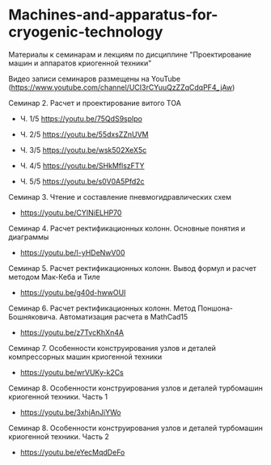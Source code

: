# Machines-and-apparatus-for-cryogenic-technology
Материалы к семинарам и лекциям по дисциплине "Проектирование машин и аппаратов криогенной техники"


Видео записи семинаров размещены на YouTube (https://www.youtube.com/channel/UCI3rCYuuQzZZqCdqPF4_jAw)

Семинар 2. Расчет и проектирование витого ТОА

  - Ч. 1/5 https://youtu.be/75QdS9splpo

  - Ч. 2/5 https://youtu.be/55dxsZZnUVM

  - Ч. 3/5 https://youtu.be/wsk502XeX5c

  - Ч. 4/5 https://youtu.be/SHkMflszFTY

  - Ч. 5/5 https://youtu.be/s0V0A5Pfd2c

Семинар 3. Чтение и составление пневмогидравлических схем

  - https://youtu.be/CYINiELHP70

Семинар 4. Расчет ректификационных колонн. Основные понятия и диаграммы

  - https://youtu.be/I-yHDeNwV00

Семинар 5. Расчет ректификационных колонн. Вывод формул и расчет методом Мак-Кеба и Тиле
  - https://youtu.be/g40d-hwwOUI

Семинар 6. Расчет ректификационных колонн. Метод Поншона-Бошняковича. Автоматизация расчета в MathCad15
  - https://youtu.be/z7TvcKhXn4A

Семинар 7. Особенности конструирования узлов и деталей компрессорных машин криогенной техники
  - https://youtu.be/wrVUKy-k2Cs

Семинар 8. Особенности конструирования узлов и деталей турбомашин криогенной техники. Часть 1
  - https://youtu.be/3xhjAnJiYWo

Семинар 8. Особенности конструирования узлов и деталей турбомашин криогенной техники. Часть 2
  - https://youtu.be/eYecMqdDeFo
